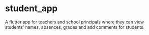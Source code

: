 # student_app
A flutter app for teachers and school principals where they can view students' names, absences, grades and add comments for students.
